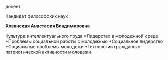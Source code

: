 доцент

Кандидат философских наук

**Хованская Анастасия Владимировна**

Культура интеллектуального труда
	*Лидерство в молодежной среде
	*Проблемы социальной работы с молодежью
	*Социальное лидерство
	*Социальные проблемы молодежи
	*Технологии гражданско-патриотической активности молодежи